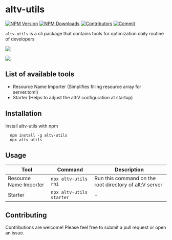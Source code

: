 # altv-utils

[![NPM Version](https://img.shields.io/npm/v/altv-utils.svg)](https://www.npmjs.com/package/altv-utils)
[![NPM Downloads](https://img.shields.io/npm/dt/altv-utils.svg)](https://www.npmjs.com/package/altv-utils)
[![Contributors](https://img.shields.io/github/contributors/litolax/altv-utils.svg)](https://github.com/litolax/altv-utils/graphs/contributors)
[![Commit](https://img.shields.io/github/last-commit/litolax/altv-utils.svg)](https://github.com/litolax/altv-utils/commits/master)

`altv-utils` is a cli package that contains tools for optimization daily routine of developers

![](https://i.imgur.com/ibjmgyu.png)

![](https://i.imgur.com/dWrxi2O.png)

## List of available tools

- Resource Name Importer (Simplifies filling resource array for server.toml)
- Starter (Helps to adjust the alt:V configuration at startup)

## Installation

Install altv-utils with npm

```
  npm install -g altv-utils
  npx altv-utils
```

## Usage

| Tool                   | Command                  | Description                                            |
| ---------------------- | -------------------------| ------------------------------------------------------ |
| Resource Name Importer | `npx altv-utils rni`     | Run this command on the root directory of alt:V server |
| Starter                | `npx altv-utils starter` | -                                                      |

## Contributing

Contributions are welcome! Please feel free to submit a pull request or open an issue.
